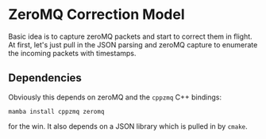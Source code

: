 # ZeroMQ Correction Model

Basic idea is to capture zeroMQ packets and start to correct them in flight. At first, let's just pull in the JSON parsing and zeroMQ capture to enumerate the incoming packets with timestamps.

## Dependencies

Obviously this depends on zeroMQ and the `cppzmq` C++ bindings:

```
mamba install cppzmq zeromq
```

for the win. It also depends on a JSON library which is pulled in by `cmake`.
